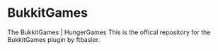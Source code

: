BukkitGames
===========

The BukkitGames | HungerGames
This is the offical repository for the BukkitGames plugin by ftbasler. 